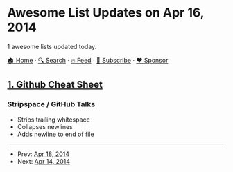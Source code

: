 # Awesome List Updates on Apr 16, 2014

1 awesome lists updated today.

[🏠 Home](/README.md) · [🔍 Search](https://www.trackawesomelist.com/search/) · [🔥 Feed](https://www.trackawesomelist.com/rss.xml) · [📮 Subscribe](https://trackawesomelist.us17.list-manage.com/subscribe?u=d2f0117aa829c83a63ec63c2f&id=36a103854c) · [❤️  Sponsor](https://github.com/sponsors/theowenyoung)



## [1. Github Cheat Sheet](/content/tiimgreen/github-cheat-sheet/README.md)

### Stripspace / GitHub Talks

*   Strips trailing whitespace
*   Collapses newlines
*   Adds newline to end of file

---

- Prev: [Apr 18, 2014](/content/2014/04/18/README.md)
- Next: [Apr 14, 2014](/content/2014/04/14/README.md)
